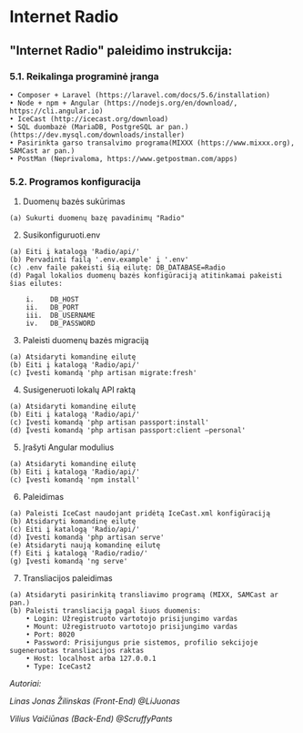 # Internet Radio

## "Internet Radio" paleidimo instrukcija:


###  5.1. Reikalinga programinė įranga

    • Composer + Laravel (https://laravel.com/docs/5.6/installation)
    • Node + npm + Angular (https://nodejs.org/en/download/, https://cli.angular.io)
    • IceCast (http://icecast.org/download)
    • SQL duombazė (MariaDB, PostgreSQL ar pan.) (https://dev.mysql.com/downloads/installer)
    • Pasirinkta garso transalvimo programa(MIXXX (https://www.mixxx.org), SAMCast ar pan.)
    • PostMan (Neprivaloma, https://www.getpostman.com/apps)

###  5.2. Programos konfiguracija

  1. Duomenų bazės sukūrimas

    (a) Sukurti duomenų bazę pavadinimų "Radio"

  2. Susikonfiguruoti.env

    (a) Eiti į katalogą 'Radio/api/'
    (b) Pervadinti failą '.env.example' į '.env'
    (c) .env faile pakeisti šią eilutę: DB_DATABASE=Radio
    (d) Pagal lokalios duomenų bazės konfigūraciją atitinkamai pakeisti šias eilutes:

        i.    DB_HOST
        ii.   DB_PORT
        iii.  DB_USERNAME
        iv.   DB_PASSWORD


  3. Paleisti duomenų bazės migraciją

    (a) Atsidaryti komandinę eilutę
    (b) Eiti į katalogą 'Radio/api/'
    (c) Įvesti komandą 'php artisan migrate:fresh'


  4. Susigeneruoti lokalų API raktą

    (a) Atsidaryti komandinę eilutę
    (b) Eiti į katalogą 'Radio/api/'
    (c) Įvesti komandą 'php artisan passport:install'
    (d) Įvesti komandą 'php artisan passport:client –personal'


  5. Įrašyti Angular modulius

    (a) Atsidaryti komandinę eilutę
    (b) Eiti į katalogą 'Radio/api/'
    (c) Įvesti komandą 'npm install'


  6. Paleidimas

    (a) Paleisti IceCast naudojant pridėtą IceCast.xml konfigūraciją
    (b) Atsidaryti komandinę eilutę
    (c) Eiti į katalogą 'Radio/api/'
    (d) Įvesti komandą 'php artisan serve'
    (e) Atsidaryti naują komandinę eilutę
    (f) Eiti į katalogą 'Radio/radio/'
    (g) Įvesti komandą 'ng serve'


  7. Transliacijos paleidimas

    (a) Atsidaryti pasirinkitą transliavimo programą (MIXX, SAMCast ar pan.)
    (b) Paleisti transliaciją pagal šiuos duomenis:
        • Login: Užregistruoto vartotojo prisijungimo vardas
        • Mount: Užregistruoto vartotojo prisijungimo vardas
        • Port: 8020
        • Password: Prisijungus prie sistemos, profilio sekcijoje sugeneruotas transliacijos raktas
        • Host: localhost arba 127.0.0.1
        • Type: IceCast2




*Autoriai:*


*Linas Jonas Žilinskas (Front-End) @LiJuonas*

*Vilius Vaičiūnas (Back-End) @ScruffyPants*
